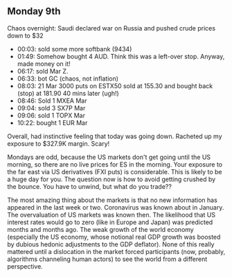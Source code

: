 ## Monday 9th

Chaos overnight: Saudi declared war on Russia and pushed crude prices down to $32

- 00:03: sold some more softbank (9434)
- 01:49: Somehow bought 4 AUD. Think this was a left-over stop. Anyway, made money on it!
- 06:17: sold Mar Z. 
- 06:33: bot GC (chaos, not inflation)
- 08:03: 21 Mar 3000 puts on ESTX50 sold at 155.30 and bought back (stop) at 181.90 40 mins later (ugh!)
- 08:46: Sold 1 MXEA Mar
- 09:04: sold 3 SX7P Mar
- 09:06: sold 1 TOPX Mar
- 10:22: bought 1 EUR Mar

Overall, had instinctive feeling that today was going down. Racheted up my exposure to $327.9K margin. Scary!

Mondays are odd, because the US markets don't get going until the US morning, so there are no live prices for ES in the morning. Your exposure to the far east via US derivatives (FXI puts) is considerable. This is likely to be a huge day for you. The question now is how to avoid getting crushed by the bounce. You have to unwind, but what do you trade??

The most amazing thing about the markets is that no new information has appeared in the last week or two. Coronavirus was known about in January. The overvaluation of US markets was known then. The likelihood that US interest rates would go to zero (like in Europe and Japan) was predicted months and months ago. The weak growth of the world economy (especially the US economy, whose notional real GDP growth was boosted by dubious hedonic adjustments to the GDP deflator). None of this really mattered until a dislocation in the market forced participants (now, probably, algorithms channeling human actors) to see the world from a different perspective.
